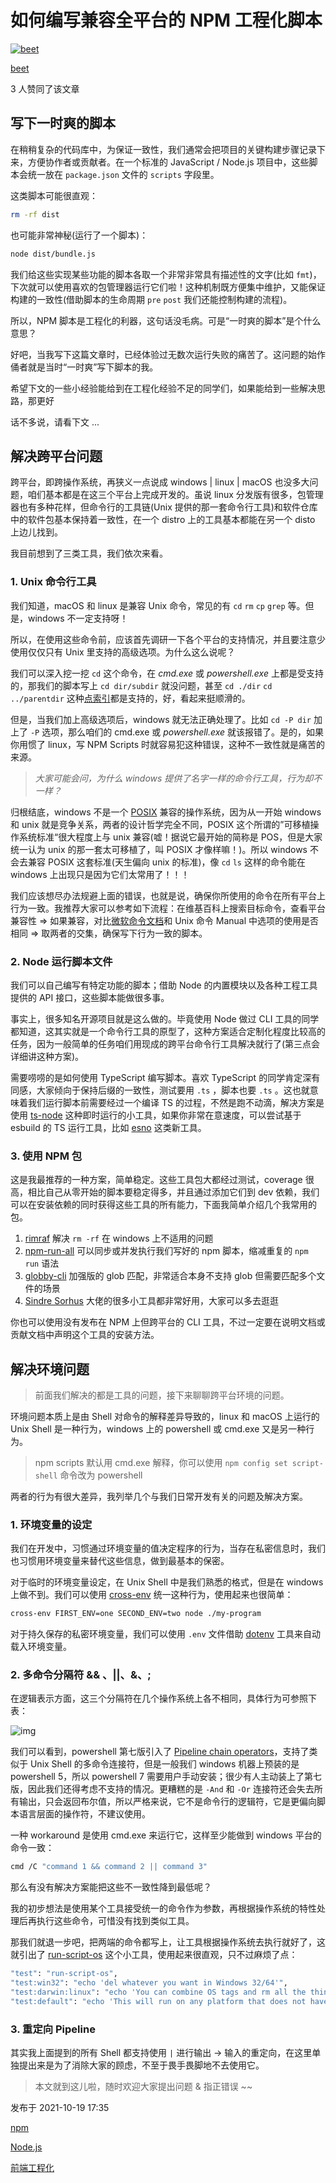 # 如何编写兼容全平台的 NPM 工程化脚本

[![beet](https://picx.zhimg.com/v2-754447b2cba147f522d0311306c2ecf8_l.jpg?source=172ae18b)](https://www.zhihu.com/people/ur-apprentice)

[beet](https://www.zhihu.com/people/ur-apprentice)

3 人赞同了该文章

## 写下一时爽的脚本

在稍稍复杂的代码库中，为保证一致性，我们通常会把项目的关键构建步骤记录下来，方便协作者或贡献者。在一个标准的 JavaScript / Node.js 项目中，这些脚本会统一放在 `package.json` 文件的 `scripts` 字段里。

这类脚本可能很直观：

```bash
rm -rf dist
```

也可能非常神秘(运行了一个脚本)：

```bash
node dist/bundle.js
```

我们给这些实现某些功能的脚本各取一个非常非常具有描述性的文字(比如 `fmt`)，下次就可以使用喜欢的包管理器运行它们啦！这种机制既方便集中维护，又能保证构建的一致性(借助脚本的生命周期 `pre` `post` 我们还能控制构建的流程)。

所以，NPM 脚本是工程化的利器，这句话没毛病。可是“一时爽的脚本”是个什么意思？

好吧，当我写下这篇文章时，已经体验过无数次运行失败的痛苦了。这问题的始作俑者就是当时“一时爽”写下脚本的我。

希望下文的一些小经验能给到在工程化经验不足的同学们，如果能给到一些解决思路，那更好

话不多说，请看下文 ...

## 解决跨平台问题

跨平台，即跨操作系统，再狭义一点说成 windows | linux | macOS 也没多大问题，咱们基本都是在这三个平台上完成开发的。虽说 linux 分发版有很多，包管理器也有多种花样，但命令行的工具链(Unix 提供的那一套命令行工具)和软件仓库中的软件包基本保持着一致性，在一个 distro 上的工具基本都能在另一个 disto 上边儿找到。

我目前想到了三类工具，我们依次来看。

### 1. Unix 命令行工具

我们知道，macOS 和 linux 是兼容 Unix 命令，常见的有 `cd` `rm` `cp` `grep` 等。但是，windows 不一定支持呀！

所以，在使用这些命令前，应该首先调研一下各个平台的支持情况，并且要注意少使用仅仅只有 Unix 里支持的高级选项。为什么这么说呢？

我们可以深入挖一挖 `cd` 这个命令，在 *cmd.exe* 或 *powershell.exe* 上都是受支持的，那我们的脚本写上 `cd dir/subdir` 就没问题，甚至 `cd ./dir` `cd ../parentdir` 这种[点索引](https://link.zhihu.com/?target=https%3A//stackoverflow.com/questions/23242004/what-is-double-dot-and-single-dot-in-linux)都是支持的，好，看起来挺顺滑的。

但是，当我们加上高级选项后，windows 就无法正确处理了。比如 `cd -P dir` 加上了 `-P` 选项，那么咱们的 cmd.exe 或 *powershell.exe* 就该报错了。是的，如果你用惯了 linux，写 NPM Scripts 时就容易犯这种错误，这种不一致性就是痛苦的来源。

> *大家可能会问，为什么 windows 提供了名字一样的命令行工具，行为却不一样？*

归根结底，windows 不是一个 [POSIX](https://link.zhihu.com/?target=https%3A//en.wikipedia.org/wiki/POSIX) 兼容的操作系统，因为从一开始 windows 和 unix 就是竞争关系，两者的设计哲学完全不同，POSIX 这个所谓的”可移植操作系统标准“很大程度上与 unix 兼容(嘘！据说它最开始的简称是 POS，但是大家统一认为 unix 的那一套太可移植了，叫 POSIX 才像样嘛！)。所以 windows 不会去兼容 POSIX 这套标准(天生偏向 unix 的标准)，像 `cd` `ls` 这样的命令能在 windows 上出现只是因为它们太常用了！！！

我们应该想尽办法规避上面的错误，也就是说，确保你所使用的命令在所有平台上行为一致。我推荐大家可以参考如下流程：在维基百科上搜索目标命令，查看平台兼容性 ⇒ 如果兼容，对比[微软命令文档](https://link.zhihu.com/?target=https%3A//docs.microsoft.com/en-us/windows-server/administration/windows-commands/cd)和 Unix 命令 Manual 中选项的使用是否相同 ⇒ 取两者的交集，确保写下行为一致的脚本。

### 2. Node 运行脚本文件

我们可以自己编写有特定功能的脚本；借助 Node 的内置模块以及各种工程工具提供的 API 接口，这些脚本能做很多事。

事实上，很多知名开源项目就是这么做的。毕竟使用 Node 做过 CLI 工具的同学都知道，这其实就是一个命令行工具的原型了，这种方案适合定制化程度比较高的任务，因为一般简单的任务咱们用现成的跨平台命令行工具解决就行了(第三点会详细讲这种方案)。

需要唠唠的是如何使用 TypeScript 编写脚本。喜欢 TypeScript 的同学肯定深有同感，大家倾向于保持后缀的一致性，测试要用 `.ts` ，脚本也要 `.ts` 。这也就意味着我们运行脚本前需要经过一个编译 TS 的过程，不然是跑不动滴，解决方案是使用 [ts-node](https://link.zhihu.com/?target=https%3A//github.com/TypeStrong/ts-node) 这种即时运行的小工具，如果你非常在意速度，可以尝试基于 esbuild 的 TS 运行工具，比如 [esno](https://link.zhihu.com/?target=https%3A//github.com/antfu/esno) 这类新工具。

### 3. 使用 NPM 包

这是我最推荐的一种方案，简单稳定。这些工具包大都经过测试，coverage 很高，相比自己从零开始的脚本要稳定得多，并且通过添加它们到 dev 依赖，我们可以在安装依赖的同时获得这些工具的所有能力，下面我简单介绍几个我常用的包。

1. [rimraf](https://link.zhihu.com/?target=https%3A//www.npmjs.com/package/rimraf) 解决 `rm -rf` 在 windows 上不适用的问题
2. [npm-run-all](https://link.zhihu.com/?target=https%3A//github.com/mysticatea/npm-run-all) 可以同步或并发执行我们写好的 npm 脚本，缩减重复的 `npm run` 语法
3. [globby-cli](https://link.zhihu.com/?target=https%3A//github.com/jamiebuilds/globby-cli) 加强版的 glob 匹配，非常适合本身不支持 glob 但需要匹配多个文件的场景
4. [Sindre Sorhus](https://link.zhihu.com/?target=https%3A//github.com/sindresorhus) 大佬的很多小工具都非常好用，大家可以多去逛逛

你也可以使用没有发布在 NPM 上但跨平台的 CLI 工具，不过一定要在说明文档或贡献文档中声明这个工具的安装方法。

## 解决环境问题

> 前面我们解决的都是工具的问题，接下来聊聊跨平台环境的问题。

环境问题本质上是由 Shell 对命令的解释差异导致的，linux 和 macOS 上运行的 Unix Shell 是一种行为，windows 上的 powershell 或 cmd.exe 又是另一种行为。

> npm scripts 默认用 cmd.exe 解释，你可以使用 `npm config set script-shell` 命令改为 powershell

两者的行为有很大差异，我列举几个与我们日常开发有关的问题及解决方案。

### 1. 环境变量的设定

我们在开发中，习惯通过环境变量的值决定程序的行为，当存在私密信息时，我们也习惯用环境变量来替代这些信息，做到最基本的保密。

对于临时的环境变量设定，在 Unix Shell 中是我们熟悉的格式，但是在 windows 上做不到。我们可以使用 [cross-env](https://link.zhihu.com/?target=https%3A//github.com/kentcdodds/cross-env) 统一这种行为，使用起来也很简单：

```bash
cross-env FIRST_ENV=one SECOND_ENV=two node ./my-program
```

对于持久保存的私密环境变量，我们可以使用 `.env` 文件借助 [dotenv](https://link.zhihu.com/?target=https%3A//github.com/motdotla/dotenv) 工具来自动载入环境变量。

### 2. 多命令分隔符 && 、||、&、;

在逻辑表示方面，这三个分隔符在几个操作系统上各不相同，具体行为可参照下表：

![img](https://pic4.zhimg.com/80/v2-9e7764c22cce337fae20fd68112e9627_720w.webp)

我们可以看到，powershell 第七版引入了 [Pipeline chain operators](https://link.zhihu.com/?target=https%3A//docs.microsoft.com/en-us/powershell/scripting/whats-new/what-s-new-in-powershell-70%3Fview%3Dpowershell-7)，支持了类似于 Unix Shell 的多命令连接符，但是一般我们 windows 机器上预装的是 powershell 5，所以 powershell 7 需要用户手动安装；很少有人主动装上了第七版，因此我们还得考虑不支持的情况。更糟糕的是 `-And` 和 `-Or` 连接符还会失去所有输出，只会返回布尔值，所以严格来说，它不是命令行的逻辑符，它是更偏向脚本语言层面的操作符，不建议使用。

一种 workaround 是使用 cmd.exe 来运行它，这样至少能做到 windows 平台的命令一致：

```bash
cmd /C "command 1 && command 2 || command 3"
```

那么有没有解决方案能把这些不一致性降到最低呢？

我的初步想法是使用某个工具接受统一的命令作为参数，再根据操作系统的特性处理后再执行这些命令，可惜没有找到类似工具。

那我们就退一步吧，把两端的命令都写上，让工具根据操作系统去执行就好了，这就引出了 [run-script-os](https://link.zhihu.com/?target=https%3A//github.com/charlesguse/run-script-os) 这个小工具，使用起来很直观，只不过麻烦了点：

```bash
"test": "run-script-os",
"test:win32": "echo 'del whatever you want in Windows 32/64'",
"test:darwin:linux": "echo 'You can combine OS tags and rm all the things!'",
"test:default": "echo 'This will run on any platform that does not have its own script'"
```

### 3. 重定向 Pipeline

其实我上面提到的所有 Shell 都支持使用 `|` 进行输出 → 输入的重定向，在这里单独提出来是为了消除大家的顾虑，不至于畏手畏脚地不去使用它。

> 本文就到这儿啦，随时欢迎大家提出问题 & 指正错误 ~~

发布于 2021-10-19 17:35

[npm](https://www.zhihu.com/topic/19625829)

[Node.js](https://www.zhihu.com/topic/19569535)

[前端工程化](https://www.zhihu.com/topic/20010840)